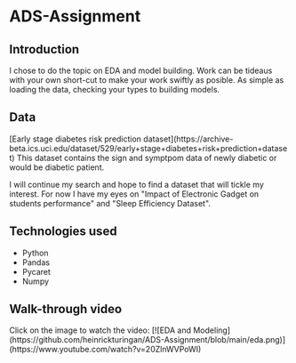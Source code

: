 # ADS-Assignment


<h2> Introduction </h2>
<p>
I chose to do the topic on EDA and model building. Work can be tideaus with your own short-cut to make your work swiftly as posible. As simple as loading the data, checking your types to building models.
</p>

<h2> Data </h2>
<p> 
[Early stage diabetes risk prediction dataset](https://archive-beta.ics.uci.edu/dataset/529/early+stage+diabetes+risk+prediction+dataset)
This dataset contains the sign and symptpom data of newly diabetic or would be diabetic patient.

</p>
<p>
I will continue my search and hope to find a dataset that will tickle my interest.
For now I have my eyes on "Impact of Electronic Gadget on students performance" and "Sleep Efficiency Dataset".
</p>



<h2> Technologies used </h2>
<ul>
  <li>Python</li>
  <li>Pandas</li>
  <li>Pycaret</li>
  <li>Numpy</li>
</ul>

<h2> Walk-through video </h2>

<p>
Click on the image to watch the video:
[![EDA and Modeling](https://github.com/heinrickturingan/ADS-Assignment/blob/main/eda.png)](https://www.youtube.com/watch?v=20ZlnWVPoWI)
</p>
